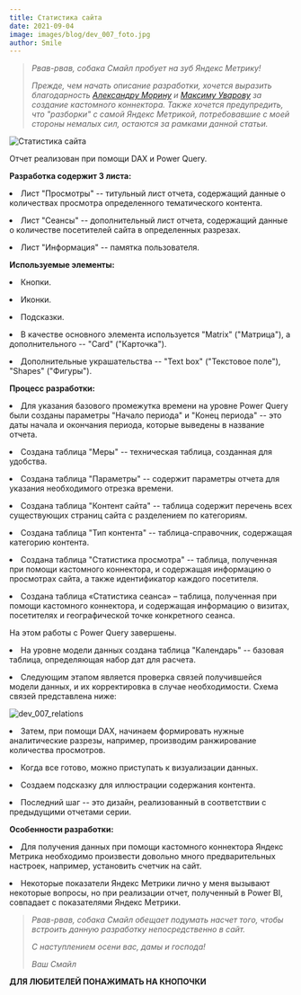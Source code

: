 ```yaml
---
title: Статистика сайта
date: 2021-09-04
image: images/blog/dev_007_foto.jpg
author: Smile
---
```


> *Рвав-рвав, собака Смайл пробует на зуб Яндекс Метрику!*
>
> *Прежде, чем начать описание разработки, хочется выразить благодарность [Александру Морину](http://directprobi.ru) и [Максиму Уварову](https://needfordata.ru) за создание кастомного коннектора. Также хочется предупредить, что "разборки" с самой Яндекс Метрикой, потребовавшие с моей стороны немалых сил, остаются за рамками данной статьи.*

![Статистика сайта](https://kkadikin.ru/images/blog/dev_007_screen.jpg)

Отчет реализован при помощи DAX и Power Query.


**Разработка содержит 3 листа:**

**<li>** Лист "Просмотры" -- титульный лист отчета, содержащий данные о количествах просмотра определенного тематического контента.

**<li>** Лист "Сеансы" -- дополнительный лист отчета, содержащий данные о количестве посетителей сайта в определенных разрезах.

**<li>** Лист "Информация" -- памятка пользователя.


**Используемые элементы:**

**<li>** Кнопки.

**<li>** Иконки.

**<li>** Подсказки.

**<li>** В качестве основного элемента используется "Matrix" ("Матрица"), а дополнительного -- "Card" ("Карточка").

**<li>** Дополнительные украшательства -- "Text box" ("Текстовое поле"), "Shapes" ("Фигуры").


**Процесс разработки:**

**<li>** Для указания базового промежутка времени на уровне Power Query были созданы параметры "Начало периода" и "Конец периода" -- это даты начала и окончания периода, которые выведены в название отчета.

**<li>** Создана таблица "Меры" -- техническая таблица, созданная для удобства.

**<li>** Создана таблица "Параметры" -- содержит параметры отчета для указания необходимого отрезка времени.

**<li>** Создана таблица "Контент сайта" -- таблица содержит перечень всех существующих страниц сайта с разделением по категориям.

**<li>** Создана таблица "Тип контента" -- таблица-справочник, содержащая категорию контента.

**<li>** Создана таблица "Статистика просмотра" -- таблица, полученная при помощи кастомного коннектора, и содержащая информацию о просмотрах сайта, а также идентификатор каждого посетителя.

**<li>** Создана таблица «Статистика сеанса» – таблица, полученная при помощи кастомного коннектора, и содержащая информацию о визитах, посетителях и географической точке конкретного сеанса.

На этом работы с Power Query завершены.

**<li>** На уровне модели данных создана таблица "Календарь" -- базовая таблица, определяющая набор дат для расчета.

**<li>** Следующим этапом является проверка связей получившейся модели данных, и их корректировка в случае необходимости. Схема связей представлена ниже:

![dev_007_relations](https://kkadikin.ru/images/blog/dev_007_relations.jpg)

**<li>** Затем, при помощи DAX, начинаем формировать нужные аналитические разрезы, например, производим ранжирование количества просмотров.

**<li>** Когда все готово, можно приступать к визуализации данных.

**<li>** Создаем подсказку для иллюстрации содержания контента.

**<li>** Последний шаг -- это дизайн, реализованный в соответствии с предыдущими отчетами серии.



**Особенности разработки:**

**<li>** Для получения данных при помощи кастомного коннектора Яндекс Метрика необходимо произвести довольно много предварительных настроек, например, установить счетчик на сайт.

**<li>** Некоторые показатели Яндекс Метрики лично у меня вызывают некоторые вопросы, но при реализации отчет, полученный в Power BI, совпадает с показателями Яндекс Метрики.


> *Рвав-рвав, собака Смайл обещает подумать насчет того, чтобы встроить данную разработку непосредственно в сайт.*
>
> *С наступлением осени вас, дамы и господа!*
> 
> *Ваш Смайл*


**ДЛЯ ЛЮБИТЕЛЕЙ ПОНАЖИМАТЬ НА КНОПОЧКИ**

